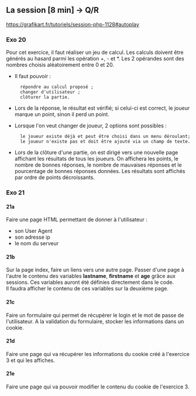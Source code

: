 ## La session [8 min] -> Q/R

<https://grafikart.fr/tutoriels/session-php-1128#autoplay>

### Exo 20

Pour cet exercice, il faut réaliser un jeu de calcul. Les calculs doivent être générés au hasard parmi les opération +, - et *. Les 2 opérandes sont des nombres choisis aléatoirement entre 0 et 20.

- Il faut pouvoir :

        répondre au calcul proposé ;
        changer d'utilisateur ;
        clôturer la partie.

- Lors de la réponse, le résultat est vérifié; si celui-ci est correct, le joueur marque un point, sinon il perd un point.
- Lorsque l'on veut changer de joueur, 2 options sont possibles :

        le joueur existe déjà et peut être choisi dans un menu déroulant;
        le joueur n'existe pas et doit être ajouté via un champ de texte.

- Lors de la clôture d'une partie, on est dirigé vers une nouvelle page affichant les résultats de tous les joueurs. On affichera les points, le nombre de bonnes réponses, le nombre de mauvaises réponses et le pourcentage de bonnes réponses données. Les résultats sont affichés par ordre de points décroissants.

### Exo 21
#### 21a
Faire une page HTML permettant de donner à l'utilisateur :
- son User Agent
- son adresse ip
- le nom du serveur

#### 21b
Sur la page index, faire un liens vers une autre page. Passer d'une page à l'autre le contenu des variables **lastname**, **firstname** et **age** grâce aux sessions. Ces variables auront été définies directement dans le code.  
Il faudra afficher le contenu de ces variables sur la deuxième page.

#### 21c
Faire un formulaire qui permet de récupérer le login et le mot de passe de l'utilisateur. A la validation du formulaire, stocker les informations dans un cookie.

#### 21d
Faire une page qui va récupérer les informations du cookie créé à l'exercice 3 et qui les affiches.

#### 21e
Faire une page qui va pouvoir modifier le contenu du cookie de l'exercice 3.
